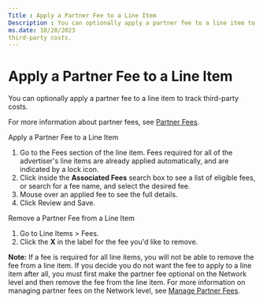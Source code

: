 ```yaml
---
Title : Apply a Partner Fee to a Line Item
Description : You can optionally apply a partner fee to a line item to track
ms.date: 10/28/2023
third-party costs.
---
```



# Apply a Partner Fee to a Line Item



You can optionally apply a partner fee to a line item to track
third-party costs.

For more information about partner fees, see
<a href="partner-fees.md" class="xref">Partner Fees</a>.

Apply a Partner Fee to a Line Item

1.  Go to the Fees section of the line
    item. Fees required for all of the advertiser's line items are
    already applied automatically, and are indicated by a lock icon.
2.  Click inside the **Associated Fees** search box to see a list of
    eligible fees, or search for a fee name, and select the desired fee.
3.  Mouse over an applied fee to see the full details.
4.  Click Review and Save.

Remove a Partner Fee from a Line Item

1.  Go to Line
    Items  \>  Fees.
2.  Click the **X** in the label for the fee you'd like to remove.



<b>Note:</b> If a fee is required for all line
items, you will not be able to remove the fee from a line item. If you
decide you do not want the fee to apply to a line item after all, you
must first make the partner fee optional on the
Network level and then remove the fee from the
line item. For more information on managing partner fees on the
Network level, see
<a href="manage-partner-fees.md" class="xref">Manage Partner Fees</a>.






